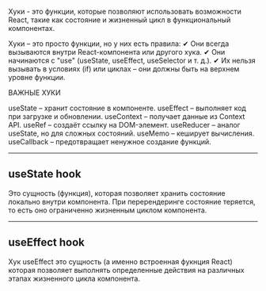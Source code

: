 Хуки - это функции, которые позволяют использовать возможности React, такие как состояние и жизненный цикл в функциональный компонентах.

Хуки – это просто функции, но у них есть правила:
✔ Они всегда вызываются внутри React-компонента или другого хука.
✔ Они начинаются с "use" (useState, useEffect, useSelector и т. д.).
✔ Их нельзя вызывать в условиях (if) или циклах – они должны быть на верхнем уровне функции.


ВАЖНЫЕ ХУКИ

useState – хранит состояние в компоненте.
useEffect – выполняет код при загрузке и обновлении.
useContext – получает данные из Context API.
useRef – создаёт ссылку на DOM-элемент.
useReducer – аналог useState, но для сложных состояний.
useMemo – кеширует вычисления.
useCallback – предотвращает ненужное создание функций.

----
## useState hook
Это сущность (функция), которая позволяет хранить состояние локально внутри компонента.
При перерендеринге состояние теряется, то есть оно ограниченно жизненным циклом компонента.

----
## useEffect hook 
Хук useEffect это сущность (а именно встроенная фукнция React) которая позволяет выполнять определенные действия на различных этапах жизненного цикла компонента.
